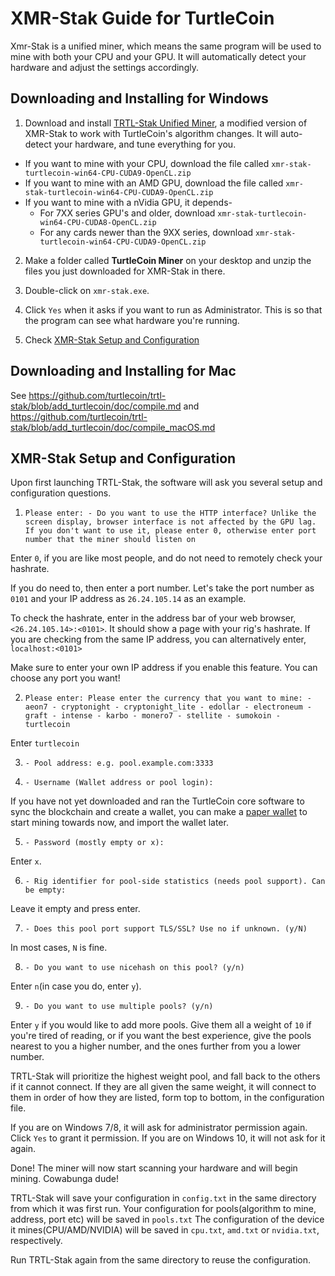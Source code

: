 # XMR-Stak Guide for TurtleCoin

Xmr-Stak is a unified miner, which means the same program will be used to mine with both your CPU and your GPU. It will automatically detect your hardware and adjust the settings accordingly.

## Downloading and Installing for Windows
 
1. Download and install [TRTL-Stak Unified Miner](https://github.com/turtlecoin/trtl-stak/releases/latest), a modified version of XMR-Stak to work with TurtleCoin's algorithm changes. It will auto-detect your hardware, and tune everything for you.
  - If you want to mine with your CPU, download the file called `xmr-stak-turtlecoin-win64-CPU-CUDA9-OpenCL.zip`
  - If you want to mine with an AMD GPU, download the file called `xmr-stak-turtlecoin-win64-CPU-CUDA9-OpenCL.zip`
  - If you want to mine with a nVidia GPU, it depends-
    * For 7XX series GPU's and older, download `xmr-stak-turtlecoin-win64-CPU-CUDA8-OpenCL.zip`
    * For any cards newer than the 9XX series, download `xmr-stak-turtlecoin-win64-CPU-CUDA9-OpenCL.zip`

2. Make a folder called **TurtleCoin Miner** on your desktop and unzip the files you just downloaded for XMR-Stak in there.

3. Double-click on `xmr-stak.exe`.

4. Click `Yes` when it asks if you want to run as Administrator. This is so that the program can see what hardware you're running.

5. Check [XMR-Stak Setup and Configuration](https://github.com/turtlecoin/turtlecoin/wiki/xmrstak-guide#xmr-stak-setup-and-configuration)

## Downloading and Installing for Mac

See https://github.com/turtlecoin/trtl-stak/blob/add_turtlecoin/doc/compile.md and https://github.com/turtlecoin/trtl-stak/blob/add_turtlecoin/doc/compile_macOS.md

## XMR-Stak Setup and Configuration

Upon first launching TRTL-Stak, the software will ask you several setup and configuration questions.

1. `Please enter: - Do you want to use the HTTP interface? Unlike the screen display, browser interface is not affected by the GPU lag. If you don't want to use it, please enter 0, otherwise enter port number that the miner should listen on`

Enter `0`, if you are like most people, and do not need to remotely check your hashrate.

If you do need to, then enter a port number. 
Let's take the port number as `0101` and your IP address as `26.24.105.14` as an example.

To check the hashrate, enter in the address bar of your web browser, `<26.24.105.14>:<0101>`. It should show a page with your rig's hashrate.
If you are checking from the same IP address, you can alternatively enter, `localhost:<0101>`

Make sure to enter your own IP address if you enable this feature. You can choose any port you want!

2. `Please enter: Please enter the currency that you want to mine:
        - aeon7
        - cryptonight
        - cryptonight_lite
        - edollar
        - electroneum
        - graft
        - intense
        - karbo
        - monero7
        - stellite
        - sumokoin
        - turtlecoin`     
        
Enter `turtlecoin`

3. `- Pool address: e.g. pool.example.com:3333 `

4. `- Username (Wallet address or pool login):`  

If you have not yet downloaded and ran the TurtleCoin core software to sync the blockchain and create a wallet, you can make a [paper wallet](https://github.com/turtlecoin/turtlecoin/wiki/Setting-up-a-new-wallet#paper-wallet) to start mining towards now, and import the wallet later.

5. `- Password (mostly empty or x):`  

Enter `x`.

6. `- Rig identifier for pool-side statistics (needs pool support). Can be empty:`

Leave it empty and press enter.

7. `- Does this pool port support TLS/SSL? Use no if unknown. (y/N)`  

In most cases, `N` is fine.

8. `- Do you want to use nicehash on this pool? (y/n)`  

Enter `n`(in case you do, enter `y`).

9. `- Do you want to use multiple pools? (y/n)`  

Enter `y` if you would like to add more pools. 
Give them all a weight of `10` if you're tired of reading, or if you want the best experience, give the pools nearest to you a higher number, and the ones further from you a lower number.  

TRTL-Stak will prioritize the highest weight pool, and fall back to the others if it cannot connect.
If they are all given the same weight, it will connect to them in order of how they are listed, form top to bottom, in the configuration file.

If you are on Windows 7/8, it will ask for administrator permission again. Click `Yes` to grant it permission.
If you are on Windows 10, it will not ask for it again.

Done! The miner will now start scanning your hardware and will begin mining. Cowabunga dude!  

TRTL-Stak will save your configuration in `config.txt`  in the same directory from which it was first run. 
Your configuration for pools(algorithm to mine, address, port etc) will be saved in `pools.txt`
The configuration of the device it mines(CPU/AMD/NVIDIA) will be saved in `cpu.txt`, `amd.txt` or `nvidia.txt`, respectively.

Run TRTL-Stak again from the same directory to reuse the configuration.
